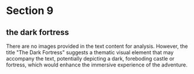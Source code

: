 # Section 9

## the dark fortress

There are no images provided in the text content for analysis. However, the title "The Dark Fortress" suggests a thematic visual element that may accompany the text, potentially depicting a dark, foreboding castle or fortress, which would enhance the immersive experience of the adventure.